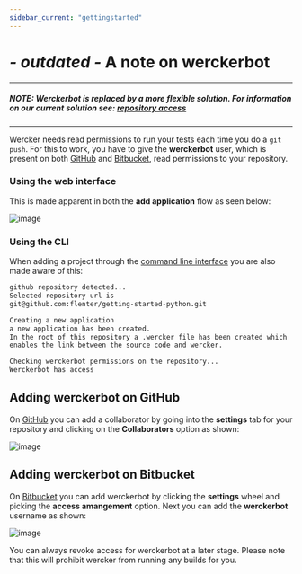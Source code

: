 ```yaml
---
sidebar_current: "gettingstarted"
---
```


# *- outdated -* A note on werckerbot

****
##### NOTE: Werckerbot is replaced by a more flexible solution. For information on our current solution see: [repository access](/articles/gettingstarted/repositoryaccess.html)
****

Wercker needs read permissions to run your tests each time you do a `git
push`. For this to work, you have to give the **werckerbot** user, which is
present on both [GitHub](http://github.com) and [Bitbucket](http://bitbucket.org), read
permissions to your repository.

### Using the web interface

This is made apparent in both the **add application**
flow as seen below:

![image](http://f.cl.ly/items/0b1R0D2M2l033K073w2t/wercker-bot.png)

### Using the CLI

When adding a project through the [command line
interface](/articles/cli/) you are also made aware of this:

```bash
github repository detected...
Selected repository url is
git@github.com:flenter/getting-started-python.git

Creating a new application
a new application has been created.
In the root of this repository a .wercker file has been created which
enables the link between the source code and wercker.

Checking werckerbot permissions on the repository...
Werckerbot has access
```


## Adding werckerbot on GitHub
On [GitHub](http://github.com) you can add a collaborator by going into the **settings** tab for your repository and clicking on the **Collaborators** option as shown:

![image](http://f.cl.ly/items/2P2L3O0M0Z3F013T0J3B/Screen%20Shot%202013-06-13%20at%2010.36.32%20AM.png)


## Adding werckerbot on Bitbucket
On [Bitbucket](http://bitbucket.org) you can add werckerbot by clicking the **settings** wheel and picking the **access amangement** option. Next you can add the **werckerbot** username as shown:

![image](http://cl.ly/PcnX/Screen%20Shot%202013-06-13%20at%2010.40.50%20AM.png)

You can always revoke access for werckerbot at a later stage. Please note that this will prohibit wercker from running any builds for you.
